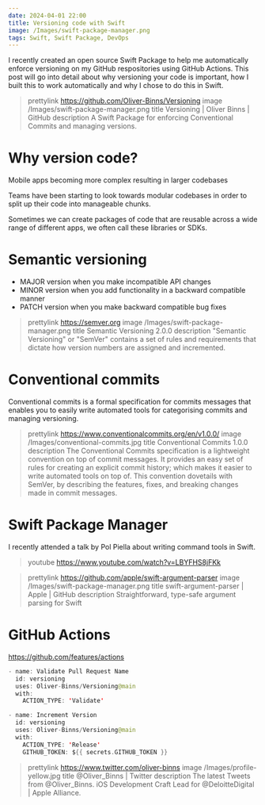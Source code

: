 ```yaml
---
date: 2024-04-01 22:00
title: Versioning code with Swift
image: /Images/swift-package-manager.png
tags: Swift, Swift Package, DevOps
---
```


I recently created an open source Swift Package to help me automatically enforce versioning on my GitHub respositories using GitHub Actions. This post will go into detail about why versioning your code is important, how I built this to work automatically and why I chose to do this in Swift.

> prettylink https://github.com/Oliver-Binns/Versioning
> image /Images/swift-package-manager.png
> title Versioning | Oliver Binns | GitHub
> description A Swift Package for enforcing Conventional Commits and managing versions.


# Why version code?

Mobile apps becoming more complex resulting in larger codebases

Teams have been starting to look towards modular codebases in order to split up their code into manageable chunks.

Sometimes we can create packages of code that are reusable across a wide range of different apps, we often call these libraries or SDKs.

# Semantic versioning

- MAJOR version when you make incompatible API changes
- MINOR version when you add functionality in a backward compatible manner
- PATCH version when you make backward compatible bug fixes

> prettylink https://semver.org
> image /Images/swift-package-manager.png
> title Semantic Versioning 2.0.0
> description "Semantic Versioning" or "SemVer" contains a set of rules and requirements that dictate how version numbers are assigned and incremented.


# Conventional commits

Conventional commits is a formal specification for commits messages that enables you to easily write automated tools for categorising commits and managing versioning.

> prettylink https://www.conventionalcommits.org/en/v1.0.0/
> image /Images/conventional-commits.jpg
> title Conventional Commits 1.0.0
> description The Conventional Commits specification is a lightweight convention on top of commit messages. It provides an easy set of rules for creating an explicit commit history; which makes it easier to write automated tools on top of. This convention dovetails with SemVer, by describing the features, fixes, and breaking changes made in commit messages.

# Swift Package Manager

I recently attended a talk by Pol Piella about writing command tools in Swift.

> youtube https://www.youtube.com/watch?v=LBYFHS8jFKk

> prettylink https://github.com/apple/swift-argument-parser
> image /Images/swift-package-manager.png
> title swift-argument-parser | Apple | GitHub
> description Straightforward, type-safe argument parsing for Swift


# GitHub Actions

https://github.com/features/actions

```swift
- name: Validate Pull Request Name
  id: versioning
  uses: Oliver-Binns/Versioning@main
  with:
    ACTION_TYPE: 'Validate'
```

```swift
- name: Increment Version
  id: versioning
  uses: Oliver-Binns/Versioning@main
  with:
    ACTION_TYPE: 'Release'
    GITHUB_TOKEN: ${{ secrets.GITHUB_TOKEN }}
```

> prettylink https://www.twitter.com/oliver-binns
> image /Images/profile-yellow.jpg
> title @Oliver_Binns | Twitter
> description The latest Tweets from @Oliver_Binns. iOS Development Craft Lead for @DeloitteDigital | Apple Alliance.

